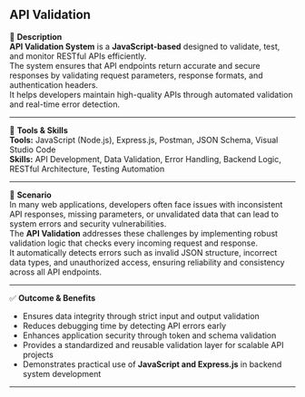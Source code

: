 ## API Validation 

📄 **Description**  
**API Validation System** is a **JavaScript-based** designed to validate, test, and monitor RESTful APIs efficiently.  
The system ensures that API endpoints return accurate and secure responses by validating request parameters, response formats, and authentication headers.  
It helps developers maintain high-quality APIs through automated validation and real-time error detection.

---

🧰 **Tools & Skills**  
**Tools:** JavaScript (Node.js), Express.js, Postman, JSON Schema, Visual Studio Code  
**Skills:** API Development, Data Validation, Error Handling, Backend Logic, RESTful Architecture, Testing Automation

---

🧪 **Scenario**  
In many web applications, developers often face issues with inconsistent API responses, missing parameters, or unvalidated data that can lead to system errors and security vulnerabilities.  
The **API Validation** addresses these challenges by implementing robust validation logic that checks every incoming request and response.  
It automatically detects errors such as invalid JSON structure, incorrect data types, and unauthorized access, ensuring reliability and consistency across all API endpoints.

---

✅ **Outcome & Benefits**

- Ensures data integrity through strict input and output validation  
- Reduces debugging time by detecting API errors early  
- Enhances application security through token and schema validation  
- Provides a standardized and reusable validation layer for scalable API projects  
- Demonstrates practical use of **JavaScript and Express.js** in backend system development

---



